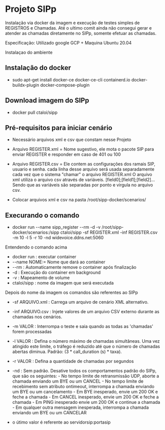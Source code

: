 # Projeto SIPp

Instalação via docker da imagem e execução de testes simples de REGISTROS e Chamadas.
Até o ultimo comit ainda não consegui gerar e atender as chamadas diretamente no SIPp, somente efetuar as chamadas.

Especificação:
Utilizado google GCP + Maquina Ubuntu 20.04

Instalaçao do ambiente
## Instalação do docker
- sudo apt-get install docker-ce docker-ce-cli containerd.io docker-buildx-plugin docker-compose-plugin
## Download imagem do SIPp
- docker pull ctaloi/sipp

## Pré-requisitos para iniciar cenário
- Necessário arquivos xml e csv que constam nesse Projeto

- Arquivo REGISTER.xml = Nome sugestivo, ele mota o pacote SIP para enviar REGISTER e responder em caso de 401 ou 100

- Arquivo REGISTER.csv = Ele contem as configurações dos ramais SIP, usuario e senha.
	cada linha desse arquivo será usada separadamente cada vez que o sistema "chamar" o arquivo REGISTER.xml
	O arquivo xml utiliza o arquivo csv através de variáveis. [field0];[field1];[field2]...
	Sendo que as variáveis são separadas por ponto e virgula no arquivo csv.

- Colocar arquivos xml e csv na pasta /root/sipp-docker/scenarios/

## Execurando o comando
- docker run --name sipp_register --rm -d -v /root/sipp-docker/scenarios:/sipp ctaloi/sipp -sf REGISTER.xml -inf REGISTER.csv -m 10 -l 5 -r 10 -nd widevoice.ddns.net:5060

Entendendo o comando acima

- docker run : executar container
- --name NOME:= Nome que dará ao container
- --rm : Automaticamente remove o container após finalização
- -d : Execução do container em background
- -v : Mapeamento de volume
- ctaloi/sipp : nome da imagem que será executada

Depois do nome da imagem os comandos são referentes ao SIPp

- -sf ARQUIVO.xml : Carrega um arquivo de cenário XML alternativo.
- -inf ARQUIVO.csv : Injete valores de um arquivo CSV externo durante as chamadas nos cenários.
- -m VALOR : Interrompa o teste e saia quando as todas as 'chamadas' forem processadas
- -l VALOR : Defina o número máximo de chamadas simultâneas. Uma vez atingido este limite, o tráfego é reduzido até que o número de chamadas abertas diminua. Padrão: (3 * call_duration (s) * taxa).
- -r VALOR : Defina a quantidade de chamadas por segundos
- -nd : Sem padrão. Desative todos os comportamentos padrão do SIPp, que são os seguintes:
                      - No tempo limite de retransmissão UDP, aborte a chamada enviando um BYE ou um CANCEL
                      - No tempo limite de recebimento sem atributo ontimeout, interrompa a chamada enviando um BYE ou um cancelamento
                      - Em BYE inesperado, envie um 200 OK e feche a chamada
                      - Em CANCEL inesperado, envie um 200 OK e feche a chamada
                      - Em PING inesperado envie um 200 OK e continue a chamada
                      - Em qualquer outra mensagem inesperada, interrompa a chamada enviando um BYE ou um CANCELAR

- o útimo valor é referente ao servidorsip:portasip

